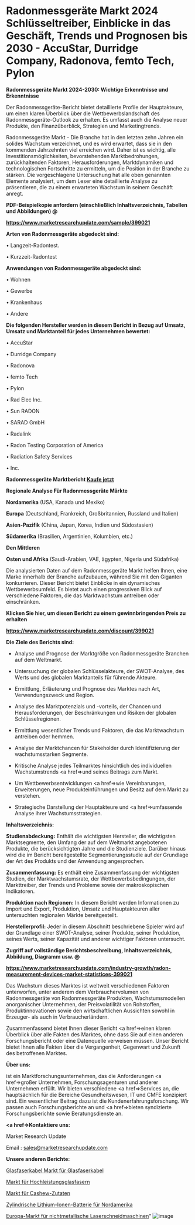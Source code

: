 # Radonmessgeräte Markt 2024 Schlüsseltreiber, Einblicke in das Geschäft, Trends und Prognosen bis 2030 - AccuStar, Durridge Company, Radonova, femto Tech, Pylon

<strong>Radonmessgeräte Markt 2024-2030: Wichtige Erkenntnisse und Erkenntnisse</strong>

Der Radonmessgeräte-Bericht bietet detaillierte Profile der Hauptakteure, um einen klaren Überblick über die Wettbewerbslandschaft des Radonmessgeräte-Outlook zu erhalten. Es umfasst auch die Analyse neuer Produkte, den Finanzüberblick, Strategien und Marketingtrends.

Radonmessgeräte Markt - Die Branche hat in den letzten zehn Jahren ein solides Wachstum verzeichnet, und es wird erwartet, dass sie in den kommenden Jahrzehnten viel erreichen wird. Daher ist es wichtig, alle Investitionsmöglichkeiten, bevorstehenden Marktbedrohungen, zurückhaltenden Faktoren, Herausforderungen, Marktdynamiken und technologischen Fortschritte zu ermitteln, um die Position in der Branche zu stärken. Die vorgeschlagene Untersuchung hat alle oben genannten Elemente analysiert, um dem Leser eine detaillierte Analyse zu präsentieren, die zu einem erwarteten Wachstum in seinem Geschäft anregt.



<strong><b>PDF-Beispielkopie anfordern (einschließlich Inhaltsverzeichnis, Tabellen und Abbildungen) @ </b></strong>

<strong><a href=https://www.marketresearchupdate.com/sample/399021>

<strong>https://www.marketresearchupdate.com/sample/399021</u></a></strong></strong>



<strong>Arten von Radonmessgeräte abgedeckt sind:</strong>

• Langzeit-Radontest.

• Kurzzeit-Radontest



<strong>Anwendungen von Radonmessgeräte abgedeckt sind:</strong>

• Wohnen

• Gewerbe

• Krankenhaus

• Andere



<strong>Die folgenden Hersteller werden in diesem Bericht in Bezug auf Umsatz, Umsatz und Marktanteil für jedes Unternehmen bewertet:</strong>

• AccuStar

• Durridge Company

• Radonova

• femto Tech

• Pylon

• Rad Elec Inc.

• Sun RADON

• SARAD GmbH

• Radalink

• Radon Testing Corporation of America

• Radiation Safety Services

• Inc.



<strong>Radonmessgeräte Marktbericht <a href=https://www.marketresearchupdate.com/buynow/399021>Kaufe jetzt</a></strong>



<strong>Regionale Analyse Für Radonmessgeräte Märkte</strong>



<strong>Nordamerika</strong> (USA, Kanada und Mexiko)



<strong>Europa</strong> (Deutschland, Frankreich, Großbritannien, Russland und Italien)



<strong>Asien-Pazifik</strong> (China, Japan, Korea, Indien und Südostasien)



<strong>Südamerika</strong> (Brasilien, Argentinien, Kolumbien, etc.)



<strong>Den Mittleren</strong> 

<strong>Osten und Afrika</strong> (Saudi-Arabien, VAE, ägypten, Nigeria und Südafrika)

Die analysierten Daten auf dem Radonmessgeräte Markt helfen Ihnen, eine Marke innerhalb der Branche aufzubauen, während Sie mit den Giganten konkurrieren. Dieser Bericht bietet Einblicke in ein dynamisches Wettbewerbsumfeld. Es bietet auch einen progressiven Blick auf verschiedene Faktoren, die das Marktwachstum antreiben oder einschränken.



<strong>Klicken Sie hier, um diesen Bericht zu einem gewinnbringenden Preis zu erhalten
</strong>

<strong><a href=https://www.marketresearchupdate.com/discount/399021>https://www.marketresearchupdate.com/discount/399021</b></u></strong></a>



<strong>Die Ziele des Berichts sind:</strong>

- Analyse und Prognose der Marktgröße von Radonmessgeräte Branchen auf dem Weltmarkt.

- Untersuchung der globalen Schlüsselakteure, der SWOT-Analyse, des Werts und des globalen Marktanteils für führende Akteure.

- Ermittlung, Erläuterung und Prognose des Marktes nach Art, Verwendungszweck und Region.

- Analyse des Marktpotenzials und -vorteils, der Chancen und Herausforderungen, der Beschränkungen und Risiken der globalen Schlüsselregionen.

- Ermittlung wesentlicher Trends und Faktoren, die das Marktwachstum antreiben oder hemmen.

- Analyse der Marktchancen für Stakeholder durch Identifizierung der wachstumsstarken Segmente.

- Kritische Analyse jedes Teilmarktes hinsichtlich des individuellen Wachstumstrends <a href=>und</a> seines Beitrags zum Markt.

- Um Wettbewerbsentwicklungen <a href=>wie</a> Vereinbarungen, Erweiterungen, neue Produkteinführungen und Besitz auf dem Markt zu verstehen.

- Strategische Darstellung der Hauptakteure und <a href=>umfas</a>sende Analyse ihrer Wachstumsstrategien.



<strong>Inhaltsverzeichnis:</strong>



<strong>Studienabdeckung:</strong> Enthält die wichtigsten Hersteller, die wichtigsten Marktsegmente, den Umfang der auf dem Weltmarkt angebotenen Produkte, die berücksichtigten Jahre und die Studienziele. Darüber hinaus wird die im Bericht bereitgestellte Segmentierungsstudie auf der Grundlage der Art des Produkts und der Anwendung angesprochen.



<strong>Zusammenfassung:</strong> Es enthält eine Zusammenfassung der wichtigsten Studien, der Marktwachstumsrate, der Wettbewerbsbedingungen, der Markttreiber, der Trends und Probleme sowie der makroskopischen Indikatoren.



<strong>Produktion nach Regionen:</strong> In diesem Bericht werden Informationen zu Import und Export, Produktion, Umsatz und Hauptakteuren aller untersuchten regionalen Märkte bereitgestellt.



<strong>Herstellerprofil:</strong> Jeder in diesem Abschnitt beschriebene Spieler wird auf der Grundlage einer SWOT-Analyse, seiner Produkte, seiner Produktion, seines Werts, seiner Kapazität und anderer wichtiger Faktoren untersucht.



<strong><b>Zugriff auf vollständige Berichtsbeschreibung, Inhaltsverzeichnis, Abbildung, Diagramm usw. @ </b></strong>

<strong><a href=https://www.marketresearchupdate.com/industry-growth/radon-measurement-devices-market-statistices-399021>https://www.marketresearchupdate.com/industry-growth/radon-measurement-devices-market-statistices-399021</a></strong>

Das Wachstum dieses Marktes ist weltweit verschiedenen Faktoren unterworfen, unter anderem dem Verbrauchervolumen von Radonmessgeräte von Radonmessgeräte Produkten, Wachstumsmodellen anorganischer Unternehmen, der Preisvolatilität von Rohstoffen, Produktinnovationen sowie den wirtschaftlichen Aussichten sowohl in Erzeuger- als auch in Verbraucherländern.

Zusammenfassend bietet Ihnen dieser Bericht <a href=>einen</a> klaren Überblick über alle Fakten des Marktes, ohne dass Sie auf einen anderen Forschungsbericht oder eine Datenquelle verweisen müssen. Unser Bericht bietet Ihnen alle Fakten über die Vergangenheit, Gegenwart und Zukunft des betroffenen Marktes.



<strong>Über uns:</strong>

 ist ein Marktforschungsunternehmen, das die Anforderungen <a href=>großer</a> Unternehmen, Forschungsagenturen und anderer Unternehmen erfüllt. Wir bieten verschiedene <a href=>Services</a> an, die hauptsächlich für die Bereiche Gesundheitswesen, IT und CMFE konzipiert sind. Ein wesentlicher Beitrag dazu ist die Kundenerfahrungsforschung. Wir passen auch Forschungsberichte an und <a href=>bieten</a> syndizierte Forschungsberichte sowie Beratungsdienste an.



<strong><a href=>Kontaktiere uns:</a></strong>

Market Research Update

Email : sales@marketresearchupdate.com



<strong>Unsere anderen Berichte:</strong>

<a href=https://www.linkedin.com/pulse/fiber-optic-cables-fiber-optic-cable-market-2023-challenges>Glasfaserkabel Markt für Glasfaserkabel</a>

<a href=https://www.linkedin.com/pulse/high-performance-glass-fiber-market-outlooks-2023-size>Markt für Hochleistungsglasfasern</a>

<a href=https://www.linkedin.com/pulse/cashews-ingredients-market-outlooks-2023-size>Markt für Cashew-Zutaten</a>

<a href=https://www.linkedin.com/pulse/north-america-cylindrical-lithium-ion-battery>Zylindrische Lithium-Ionen-Batterie für Nordamerika</a>

<a href=https://www.linkedin.com/pulse/europe-non-metallic-laser-cutting-machine-market-2023>Europa-Markt für nichtmetallische Laserschneidmaschinen</a>"
![image](https://github.com/RushikeshRI/news24analysis/assets/164026548/602b99dc-b9a4-45e7-a495-803c37acadcf)

